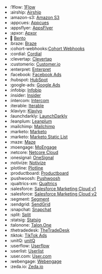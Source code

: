 <!-- To add an entry, first add an SVG logo in overrides/.icons, then add a new line item in the table. Wrap the icon filename in colons to reference it. -->

<div class="grid cards" markdown>

- :1flow: [1Flow](../data/destinations/1flow-cohort.md)
- :airship: [Airship](../data/destinations/airship-cohort.md)
- :amazon-s3: [Amazon S3](../data/destinations/amazon-s3-cohort.md)
- :appcues: [Appcues](../data/destinations/appcues-cohort.md)
- :appsflyer: [AppsFlyer](../data/destinations/appsflyer-cohort.md)
- :apxor: [Apxor](../data/destinations/apxor-cohort.md)
- :bento: [Bento](../data/destinations/bento-cohort.md)
- :braze: [Braze](../data/destinations/braze-cohort.md)
- :cohort-webhooks:[Cohort Webhooks](../data/destinations/cohort-webhooks.md)
- :cordial: [Cordial](../data/destinations/cordial-cohort.md)
- :clevertap: [Clevertap](../data/destinations/clevertap-cohort.md)
- :customerio: [Customer.io](../data/destinations/customerio-cohort.md)
- :enterpret: [Enterpret](../data/destinations/enterpret-cohort.md)
- :facebook: [Facebook Ads](../data/destinations/facebook-cohort.md)
- :hubspot: [HubSpot](../data/destinations/hubspot-cohort.md)
- :google-ads: [Google Ads](../data/destinations/google-ads-cohort.md)
- :infobip: [Infobip](../data/destinations/infobip-cohort.md)
- :insider: [Insider](../data/destinations/insider-cohort.md)
- :intercom: [Intercom](../data/destinations/intercom-cohort.md)
- :iterable: [Iterable](../data/destinations/iterable-cohort.md)
- :klaviyo: [Klaviyo](../data/destinations/klaviyo-cohort.md)
- :launchdarkly: [LaunchDarkly](../data/destinations/launchdarkly-cohort.md)
- :leanplum: [Leanplum](../data/destinations/leanplum-cohort.md)
- :mailchimp: [Mailchimp](../data/destinations/mailchimp-cohort.md)
- :marketo: [Marketo](../data/destinations/marketo-cohort.md)
- :marketo: [Marketo Static List](../data/destinations/marketo-static-list-cohort.md)
- :maze: [Maze](../data/destinations/maze-cohort.md)
- :moengage: [MoEngage](../data/destinations/moengage-cohort.md)
- :netcore: [Netcore Cloud](../data/destinations/netcore-cohort.md)
- :onesignal: [OneSignal](../data/destinations/onesignal-cohort.md)
- :notivize: [Notivize](../data/destinations/notivize-cohort.md)
- :plotline: [Plotline](../data/destinations/plotline-cohort.md)
- :productboard: [Productboard](../data/destinations/productboard-cohort.md)
- :pushwoosh: [Pushwoosh](../data/destinations/pushwoosh-cohort.md)
- :qualtrics-xm: [Qualtrics](../data/destinations/qualtrics-cohort.md)
- :salesforce: [Salesforce Marketing Cloud v1](../data/destinations/marketing-cloud-cohort.md)
- :salesforce: [Salesforce Marketing Cloud v2](../data/destinations/marketing-cloud-cohort-v2.md)
- :segment: [Segment](../data/destinations/segment-cohort.md)
- :sendgrid: [SendGrid](../data/destinations/sendgrid-cohort.md)
- :snapchat: [Snapchat](../data/destinations/snapchat-ads-cohort.md)
- :split: [Split](../data/destinations/split-cohort.md)
- :statsig: [Statsig](../data/destinations/statsig-cohort.md)
- :talonone: [Talon.One](../data/destinations/talonone-cohort.md)
- :thetradedesk: [TheTradeDesk](../data/destinations/thetradedesk-cohort.md)
- :tiktok: [TikTok Ads](../data/destinations/tiktok-cohort.md)
- :unitQ: [unitQ](../data/destinations/unitQ-cohort.md)
- :userflow: [Userflow](../data/destinations/userflow-cohort.md)
- :userlist: [Userlist](../data/destinations/userlist-cohort.md)
- :user.com: [User.com](../data/destinations/user.com-cohort.md)
- :webengage: [Webengage](../data/destinations/webengage-cohort.md)
- :zeda.io: [Zeda.io](../data/destinations/zeda.io-cohort.md)

</div>
